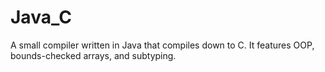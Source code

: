 # Java_C
A small compiler written in Java that compiles down to C.  It features OOP, bounds-checked arrays, and subtyping.
